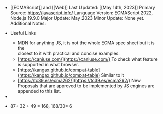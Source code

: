 - [[ECMAScript]] and [[Web]] 
  Last Updated: [[May 14th, 2023]]
  Primary Source: https://javascript.info/
  Language Version: ECMAScript 2022, Node.js 19.9.0
  Major Update: May 2023
  Minor Update: None yet.
  Additional Notes:
- Useful Links
  
  * MDN for anything JS, it is not the whole ECMA spec sheet but it is the  
  closest to it with practical and concise examples.
  * [https://caniuse.com/](https://caniuse.com/) To check what feature is supported in what browser.
  * [https://kangax.github.io/compat-table](https://kangax.github.io/compat-table) Similar to it
  * [https://tc39.es/ecma262/](https://tc39.es/ecma262/) New Proposals that are approved to be implemented by JS engines are appended to this list.
-
- 87+ 32 + 49 = 168, 168/30= 6
